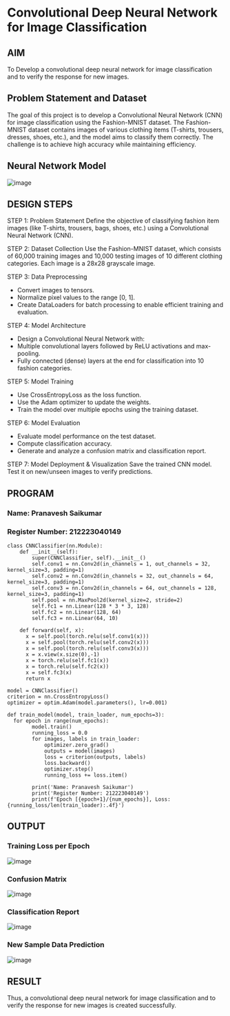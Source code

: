 # Convolutional Deep Neural Network for Image Classification

## AIM

To Develop a convolutional deep neural network for image classification and to verify the response for new images.

## Problem Statement and Dataset

The goal of this project is to develop a Convolutional Neural Network (CNN) for image classification using the Fashion-MNIST dataset. The Fashion-MNIST dataset contains images of various clothing items (T-shirts, trousers, dresses, shoes, etc.), and the model aims to classify them correctly. The challenge is to achieve high accuracy while maintaining efficiency.

## Neural Network Model

![image](https://github.com/user-attachments/assets/44c1a85f-dcf3-4dea-abaa-7b2e3fe14f3b)


## DESIGN STEPS
STEP 1: Problem Statement
Define the objective of classifying fashion item images (like T-shirts, trousers, bags, shoes, etc.) using a Convolutional Neural Network (CNN).

STEP 2: Dataset Collection
Use the Fashion-MNIST dataset, which consists of 60,000 training images and 10,000 testing images of 10 different clothing categories. Each image is a 28x28 grayscale image.

STEP 3: Data Preprocessing
- Convert images to tensors.
- Normalize pixel values to the range [0, 1].
- Create DataLoaders for batch processing to enable efficient training and evaluation.

STEP 4: Model Architecture
- Design a Convolutional Neural Network with:
- Multiple convolutional layers followed by ReLU activations and max-pooling.
- Fully connected (dense) layers at the end for classification into 10 fashion categories.

STEP 5: Model Training
- Use CrossEntropyLoss as the loss function.
- Use the Adam optimizer to update the weights.
- Train the model over multiple epochs using the training dataset.

STEP 6: Model Evaluation
- Evaluate model performance on the test dataset.
- Compute classification accuracy.
- Generate and analyze a confusion matrix and classification report.

STEP 7: Model Deployment & Visualization
Save the trained CNN model. Test it on new/unseen images to verify predictions.



## PROGRAM

### Name: Pranavesh Saikumar
### Register Number: 212223040149
```
class CNNClassifier(nn.Module):
    def __init__(self):
        super(CNNClassifier, self).__init__()
        self.conv1 = nn.Conv2d(in_channels = 1, out_channels = 32, kernel_size=3, padding=1)
        self.conv2 = nn.Conv2d(in_channels = 32, out_channels = 64, kernel_size=3, padding=1)
        self.conv3 = nn.Conv2d(in_channels = 64, out_channels = 128, kernel_size=3, padding=1)
        self.pool = nn.MaxPool2d(kernel_size=2, stride=2)
        self.fc1 = nn.Linear(128 * 3 * 3, 128)
        self.fc2 = nn.Linear(128, 64)
        self.fc3 = nn.Linear(64, 10)

    def forward(self, x):
      x = self.pool(torch.relu(self.conv1(x)))
      x = self.pool(torch.relu(self.conv2(x)))
      x = self.pool(torch.relu(self.conv3(x)))
      x = x.view(x.size(0),-1)
      x = torch.relu(self.fc1(x))
      x = torch.relu(self.fc2(x))
      x = self.fc3(x)
      return x
```

```
model = CNNClassifier()
criterion = nn.CrossEntropyLoss()
optimizer = optim.Adam(model.parameters(), lr=0.001)

```

```
def train_model(model, train_loader, num_epochs=3):
  for epoch in range(num_epochs):
        model.train()
        running_loss = 0.0
        for images, labels in train_loader:
            optimizer.zero_grad()
            outputs = model(images)
            loss = criterion(outputs, labels)
            loss.backward()
            optimizer.step()
            running_loss += loss.item()

        print('Name: Pranavesh Saikumar')
        print('Register Number: 212223040149')
        print(f'Epoch [{epoch+1}/{num_epochs}], Loss: {running_loss/len(train_loader):.4f}')

```

## OUTPUT
### Training Loss per Epoch

![image](https://github.com/user-attachments/assets/68e56047-d8cc-4ff0-8407-9c04c464665b)

### Confusion Matrix

![image](https://github.com/user-attachments/assets/b7b07b0f-fe55-4280-9c0f-904628d221f5)

### Classification Report

![image](https://github.com/user-attachments/assets/1756d140-75cb-4b3a-bd92-11743d1ae4c1)

### New Sample Data Prediction

![image](https://github.com/user-attachments/assets/a1badbe2-1e3f-44e9-8f5d-eb45105acd17)

## RESULT
Thus, a convolutional deep neural network for image classification and to verify the response for new images is created successfully.

